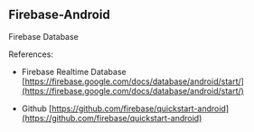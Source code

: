 ## Firebase-Android
Firebase Database

  
References:
	
- Firebase Realtime Database [https://firebase.google.com/docs/database/android/start/](https://firebase.google.com/docs/database/android/start/)
	
- Github [https://github.com/firebase/quickstart-android](https://github.com/firebase/quickstart-android)
